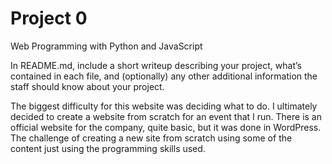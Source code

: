 # Project 0

Web Programming with Python and JavaScript

In README.md, include a short writeup describing your project, what’s contained in each file, and (optionally) any other additional information the staff should know about your project.

The biggest difficulty for this website was deciding what to do.  I ultimately decided to create a website from scratch for an event that I run.  There is an official website for the company, quite basic, but it was done in WordPress.  The challenge of creating a new site from scratch using some of the content just using the programming skills used.
